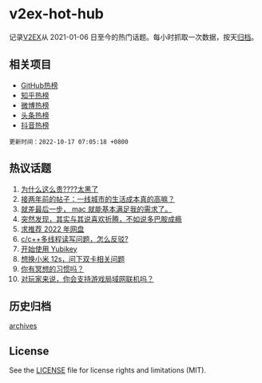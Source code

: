 # v2ex-hot-hub

 记录[V2EX](https://www.v2ex.com/)从 2021-01-06 日至今的热门话题。每小时抓取一次数据，按天[归档](archives)。
 
 ## 相关项目

- [GitHub热榜](https://github.com/lonnyzhang423/github-hot-hub)
- [知乎热榜](https://github.com/lonnyzhang423/zhihu-hot-hub)
- [微博热榜](https://github.com/lonnyzhang423/weibo-hot-hub)
- [头条热榜](https://github.com/lonnyzhang423/toutiao-hot-hub)
- [抖音热榜](https://github.com/lonnyzhang423/douyin-hot-hub)


 `更新时间：2022-10-17 07:05:18 +0800`

## 热议话题

1. [为什么这么贵????太黑了](https://www.v2ex.com/t/887277)
1. [接两年前的帖子：一线城市的生活成本真的高嘛？](https://www.v2ex.com/t/887248)
1. [就差最后一步， mac 就能基本满足我的需求了。](https://www.v2ex.com/t/887305)
1. [突然发现，其实与其说喜欢折腾，不如说多巴胺成瘾](https://www.v2ex.com/t/887301)
1. [求推荐 2022 年网盘](https://www.v2ex.com/t/887297)
1. [c/c++多线程读写问题，怎么反驳?](https://www.v2ex.com/t/887229)
1. [开始使用 Yubikey](https://www.v2ex.com/t/887251)
1. [想换小米 12s，问下双卡相关问题](https://www.v2ex.com/t/887262)
1. [你有冥想的习惯吗？](https://www.v2ex.com/t/887249)
1. [对玩家来说，你会支持游戏局域网联机吗？](https://www.v2ex.com/t/887234)

## 历史归档

[archives](archives)

## License

See the [LICENSE](LICENSE) file for license rights and limitations (MIT).
